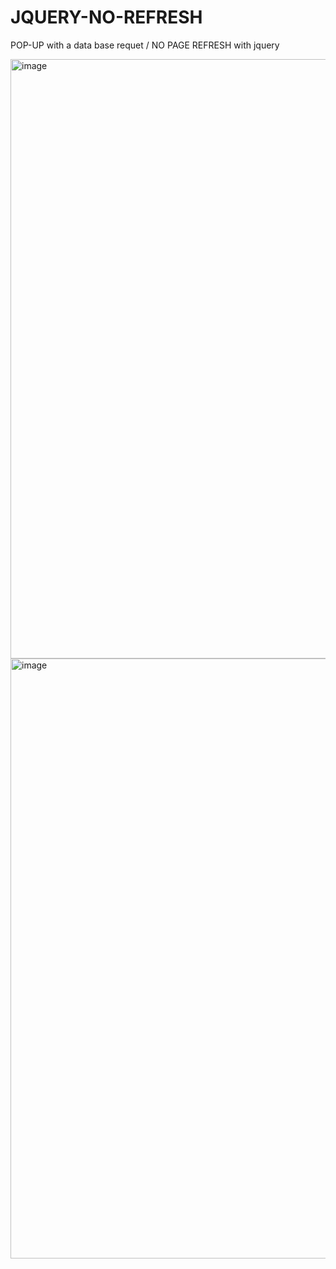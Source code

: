 # JQUERY-NO-REFRESH

POP-UP with a data base requet / NO PAGE REFRESH with jquery

<img width="959" alt="image" src="https://github.com/HazeLdevgggg/JQUERY-NO-REFRESH/assets/105066838/f816e752-f43f-4ec2-8e25-68b1fa4c66e8">
<img width="960" alt="image" src="https://github.com/HazeLdevgggg/JQUERY-NO-REFRESH/assets/105066838/4f6e7e68-5e8c-40b7-bf94-d287054dcbc2">

